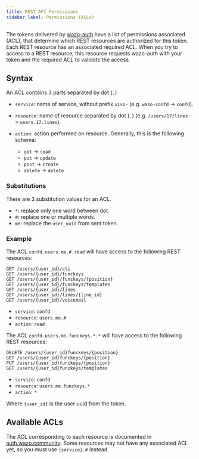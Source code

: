 ```yaml
---
title: REST API Permissions
sidebar_label: Permissions (ACLs)
---
```


The tokens delivered by [wazo-auth](/uc-doc/system/wazo-auth/introduction/) have a list of
permissions associated (ACL), that determine which REST resources are authorized for this token.
Each REST resource has an associated required ACL. When you try to access to a REST resource, this
resource requests wazo-auth with your token and the required ACL to validate the access.

## Syntax

An ACL contains 3 parts separated by dot (`.`)

- `service`: name of service, without prefix `xivo-` (e.g. `wazo-confd` -> `confd`).
- `resource`: name of resource separated by dot (`.`) (e.g. `/users/17/lines` -> `users.17.lines`).
- `action`: action performed on resource. Generally, this is the following schema:

  - `get` -> `read`
  - `put` -> `update`
  - `post` -> `create`
  - `delete` -> `delete`

### Substitutions

There are 3 substitution values for an ACL.

- `*`: replace only one word between dot.
- `#`: replace one or multiple words.
- `me`: replace the `user_uuid` from sent token.

### Example

The ACL `confd.users.me.#.read` will have access to the following REST resources:

```
GET /users/{user_id}/cti
GET /users/{user_id}/funckeys
GET /users/{user_id}/funckeys/{position}
GET /users/{user_id}/funckeys/templates
GET /users/{user_id}/lines
GET /users/{user_id}/lines/{line_id}
GET /users/{user_id}/voicemail
```

- `service`: `confd`
- `resource`: `users.me.#`
- `action`: `read`

The ACL `confd.users.me.funckeys.*.*` will have access to the following REST resources:

```
DELETE /users/{user_id}funckeys/{position}
GET /users/{user_id}funckeys/{position}
PUT /users/{user_id}funckeys/{position}
GET /users/{user_id}funckeys/templates
```

- `service`: `confd`
- `resource`: `users.me.funckeys.*`
- `action`: `*`

Where `{user_id}` is the user uuid from the token.

## Available ACLs

The ACL corresponding to each resource is documented in [auth.wazo.community](https://auth.wazo.community). Some
resources may not have any associated ACL yet, so you must use `{service}.#` instead.
